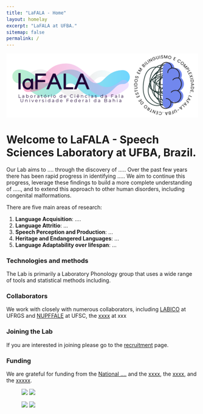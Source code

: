 ```yaml
---
title: "LaFALA - Home"
layout: homelay
excerpt: "LaFALA at UFBA."
sitemap: false
permalink: /
---
```


<p align="left">
  <img src="/images/lafalacebc.png" width="750"/>
</p>

# Welcome to LaFALA - Speech Sciences Laboratory at UFBA, Brazil.

Our Lab aims to .... through the discovery of ..... Over the past few years there has been rapid progress in identifying ..... We aim to continue this progress, leverage these findings to build a more complete understanding of ....., and to extend this approach to other human disorders, including congenital malformations.


There are five main areas of research:

1. **Language Acquisition**: ....
2. **Language Attritio**: ...
3. **Speech Perception and Production**: ...
4. **Heritage and Endangered Languages**: ...
5. **Language Adaptability over lifespan**: ...
### Technologies and methods
The Lab is primarily a Laboratory Phonology group that uses a wide range of tools and statistical methods including.

### Collaborators
We work with closely with numerous collaborators, including [LABICO](https://www.mstatelab.com/) at UFRGS and [NUPFFALE](https://benderlab.ucsf.edu/lab-members) at UFSC, the [xxxx](https://www.psychiatry.pitt.edu/about-us/our-people/faculty/bernie-j-devlin-phd) at xxx

### Joining the Lab
If you are interested in joining please go to the [recruitment](recruitment) page.

### Funding
We are grateful for funding from the [National ....](https://www.nimh.nih.gov/) and the [xxxx](https://www.sfari.org/), the [xxxx](https://autismsciencefoundation.org/), and the [xxxxx](https://www.bbrfoundation.org/).

<figure class="third">
<img src="{{ site.url }}{{ site.baseurl }}/images/logopic/Logo_NIMH.png" style="width: 200px">	<img src="{{ site.url }}{{ site.baseurl }}/images/logopic/Logo_SFARI.png" style="width: 200px">

<img src="{{ site.url }}{{ site.baseurl }}/images/logopic/Logo_ASF.jpeg" style="width: 200px"> <img src="{{ site.url }}{{ site.baseurl }}/images/logopic/Logo_BBRF.png" style="width: 200px">
</figure>







